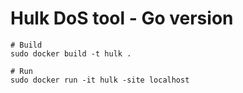 # Hulk DoS tool - Go version

```
# Build
sudo docker build -t hulk .

# Run
sudo docker run -it hulk -site localhost
```
